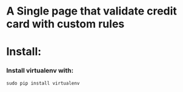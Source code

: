# A Single page that validate credit card with custom rules


# Install:

### Install virtualenv with:
```
sudo pip install virtualenv
```



